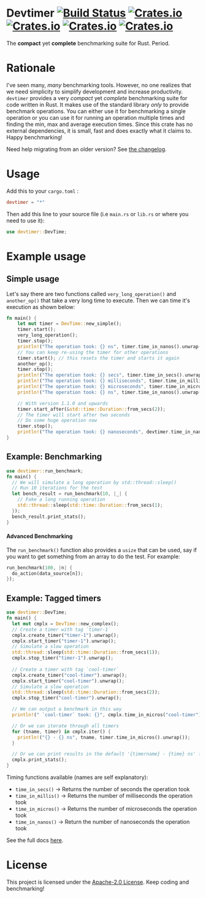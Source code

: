 # Devtimer [![Build Status](https://travis-ci.com/ohsayan/devtimer.svg?branch=master)](https://travis-ci.com/ohsayan/devtimer) [![Crates.io](https://img.shields.io/crates/v/devtimer)](https://crates.io/crates/devtimer) [![Crates.io](https://img.shields.io/badge/docs.rs-Docs-blue)](https://docs.rs/devtimer) [![Crates.io](https://img.shields.io/crates/d/devtimer)](https://crates.io/crates/devtimer) [![Crates.io](https://img.shields.io/crates/l/devtimer)](./LICENSE)
The **compact** yet **complete** benchmarking suite for Rust. Period.

# Rationale

I've seen many, _many_ benchmarking tools. However, no one realizes that we need simplicity to simplify development and increase productivity. 
`devtimer` provides a very _compact_ yet _complete_ benchmarking suite for code written in Rust. 
It makes use of the standard library _only_ to provide benchmark operations. 
You can either use it for benchmarking a single operation or you can use it for
running an operation multiple times and finding the min, max and average 
execution times. Since this crate has no external dependencies, it is small, 
fast and does exactly what it claims to. Happy benchmarking!

Need help migrating from an older version? See [the changelog](./CHANGELOG.md).

# Usage

Add this to your `cargo.toml` :

``` toml
devtimer = "*"
```

Then add this line to your source file (i.e `main.rs` or `lib.rs` or where you need to use it):

``` rust
use devtimer::DevTime;
```

# Example usage

## Simple usage

Let's say there are two functions called `very_long_operation()` and `another_op()` that take a very long time to execute. Then we can time it's execution as shown below:

``` rust
fn main() {
    let mut timer = DevTime::new_simple();
    timer.start();
    very_long_operation();
    timer.stop();
    println!("The operation took: {} ns", timer.time_in_nanos().unwrap());
    // You can keep re-using the timer for other operations
    timer.start(); // this resets the timer and starts it again
    another_op();
    timer.stop();
    println!("The operation took: {} secs", timer.time_in_secs().unwrap());
    println!("The operation took: {} milliseconds", timer.time_in_millis().unwrap());
    println!("The operation took: {} microseconds", timer.time_in_micros().unwrap());
    println!("The operation took: {} ns", timer.time_in_nanos().unwrap());

    // With version 1.1.0 and upwards
    timer.start_after(&std::time::Duration::from_secs(2));
    // The timer will start after two seconds
    // Do some huge operation now
    timer.stop();
    println!("The operation took: {} nanoseconds", devtimer.time_in_nanos().unwrap());
}
```

## Example: Benchmarking

``` rust
use devtimer::run_benchmark;
fn main() {
  // We will simulate a long operation by std::thread::sleep()
  // Run 10 iterations for the test
  let bench_result = run_benchmark(10, |_| {
    // Fake a long running operation
    std::thread::sleep(std::time::Duration::from_secs(1);
  });
  bench_result.print_stats();
}
```

#### Advanced Benchmarking

The `run_benchmark()` function also provides a `usize` that can be used, say if you want to get something from an array to do the test. For example:

```rust 
run_benchmark(100, |n| {
  do_action(data_source[n]);
});
```

## Example: Tagged timers

``` rust
use devtimer::DevTime;
fn main() {
  let mut cmplx = DevTime::new_complex();
  // Create a timer with tag `timer-1` 
  cmplx.create_timer("timer-1").unwrap();
  cmplx.start_timer("timer-1").unwrap();
  // Simulate a slow operation
  std::thread::sleep(std::time::Duration::from_secs(1));
  cmplx.stop_timer("timer-1").unwrap();
  
  // Create a timer with tag `cool-timer` 
  cmplx.create_timer("cool-timer").unwrap();
  cmplx.start_timer("cool-timer").unwrap();
  // Simulate a slow operation
  std::thread::sleep(std::time::Duration::from_secs(2));
  cmplx.stop_timer("cool-timer").unwrap();

  // We can output a benchmark in this way
  println!(" `cool-timer` took: {}", cmplx.time_in_micros("cool-timer").unwrap());

  // Or we can iterate through all timers
  for (tname, timer) in cmplx.iter() {
    println!("{} - {} ns", tname, timer.time_in_micros().unwrap());
  }

  // Or we can print results in the default '{timername} - {time} ns' format
  cmplx.print_stats();
}
```

Timing functions available (names are self explanatory):

* `time_in_secs()` -> Returns the number of seconds the operation took
* `time_in_millis()` -> Returns the number of milliseconds the operation took
* `time_in_micros()` -> Returns the number of microseconds the operation took
* `time_in_nanos()` -> Return the number of nanoseconds the operation took

See the full docs [here](https://docs.rs/devtimer).

# License

This project is licensed under the [Apache-2.0 License](./LICENSE). Keep coding and benchmarking!
